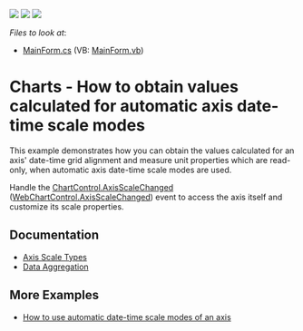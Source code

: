 <!-- default badges list -->
![](https://img.shields.io/endpoint?url=https://codecentral.devexpress.com/api/v1/VersionRange/128575204/18.1.2%2B)
[![](https://img.shields.io/badge/Open_in_DevExpress_Support_Center-FF7200?style=flat-square&logo=DevExpress&logoColor=white)](https://supportcenter.devexpress.com/ticket/details/E1529)
[![](https://img.shields.io/badge/📖_How_to_use_DevExpress_Examples-e9f6fc?style=flat-square)](https://docs.devexpress.com/GeneralInformation/403183)
<!-- default badges end -->
<!-- default file list -->
*Files to look at*:

* [MainForm.cs](./CS/MainForm.cs) (VB: [MainForm.vb](./VB/MainForm.vb))
<!-- default file list end -->

# Charts - How to obtain values calculated for automatic axis date-time scale modes

This example demonstrates how you can obtain the values calculated for an axis' date-time grid alignment and measure unit properties which are read-only, when automatic axis date-time scale modes are used.

Handle the [ChartControl.AxisScaleChanged](https://docs.devexpress.com/WindowsForms/DevExpress.XtraCharts.ChartControl.AxisScaleChanged) ([WebChartControl.AxisScaleChanged](https://docs.devexpress.com/AspNet/DevExpress.XtraCharts.Web.WebChartControl.AxisScaleChanged)) event to access the axis itself and customize its scale properties.

## Documentation

- [Axis Scale Types](https://docs.devexpress.com/WindowsForms/5799/controls-and-libraries/chart-control/axes/axis-scale-types)
- [Data Aggregation](https://docs.devexpress.com/WindowsForms/6247/controls-and-libraries/chart-control/data-representation/data-aggregation)

## More Examples

- [How to use automatic date-time scale modes of an axis](https://github.com/DevExpress-Examples/how-to-use-automatic-date-time-scale-modes-of-an-axis-e1531)
